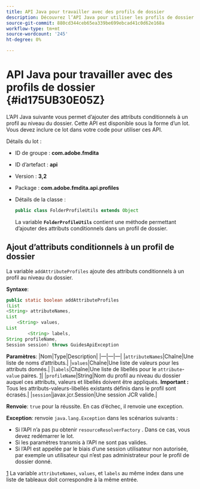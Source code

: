 ```yaml
---
title: API Java pour travailler avec des profils de dossier
description: Découvrez l’API Java pour utiliser les profils de dossier
source-git-commit: 880cd344ceb65ea339be699ebcad41c0d62e168a
workflow-type: tm+mt
source-wordcount: '245'
ht-degree: 0%

---
```


# API Java pour travailler avec des profils de dossier {#id175UB30E05Z}

L’API Java suivante vous permet d’ajouter des attributs conditionnels à un profil au niveau du dossier. Cette API est disponible sous la forme d’un lot. Vous devez inclure ce lot dans votre code pour utiliser ces API.

Détails du lot :

- ID de groupe : **com.adobe.fmdita**

- ID d’artefact : **api**

- Version : **3,2**

- Package : **com.adobe.fmdita.api.profiles**

- Détails de la classe :

  ```JAVA
  public class FolderProfileUtils extends Object
  ```

  La variable **`FolderProfileUtils`** contient une méthode permettant d’ajouter des attributs conditionnels dans un profil de dossier.


## Ajout d’attributs conditionnels à un profil de dossier

La variable ``addAttributeProfiles`` ajoute des attributs conditionnels à un profil au niveau du dossier.

**Syntaxe**:

```JAVA
public static boolean addAttributeProfiles
(List
<String> attributeNames, 
List
    <String> values, 
List
        <String> labels,
String profileName, 
Session session) throws GuidesApiException
```

**Paramètres**: |Nom|Type|Description| |—|—|—| |``attributeNames``|Chaîne|Une liste de noms d’attributs.| |``values``|Chaîne|Une liste de valeurs pour les attributs donnés.| |`labels`|Chaîne|Une liste de libellés pour le `attribute`- `value` paires. [1](#fntarg_1)| |`profileName`|String|Nom du profil au niveau du dossier auquel ces attributs, valeurs et libellés doivent être appliqués. **Important :** Tous les attributs-valeurs-libellés existants définis dans le profil sont écrasés.| |`session`|javax.jcr.Session|Une session JCR valide.|

**Renvoie**:
`true` pour la réussite. En cas d’échec, il renvoie une exception.

**Exception**: renvoie ``java.lang.Exception`` dans les scénarios suivants :

- Si l’API n’a pas pu obtenir `resourceResolverFactory` . Dans ce cas, vous devez redémarrer le lot.
- Si les paramètres transmis à l’API ne sont pas valides.
- Si l’API est appelée par le biais d’une session utilisateur non autorisée, par exemple un utilisateur qui n’est pas administrateur pour le profil de dossier donné.

[1](#fnsrc_1) La variable `attributeNames`, `values`, et `labels` au même index dans une liste de tableaux doit correspondre à la même entrée.
